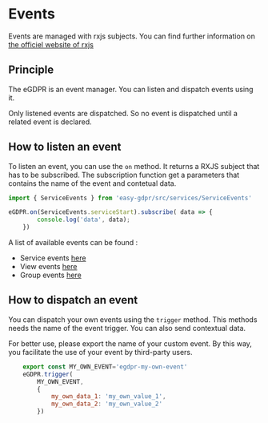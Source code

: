 # Events

Events are managed with rxjs subjects. You can find further information on [the officiel website of rxjs](https://rxjs-dev.firebaseapp.com/guide/subject)

## Principle
The eGDPR is an event manager. You can listen and dispatch events using it. 

Only listened events are dispatched. So no event is dispatched until a related event is declared.

## How to listen an event
To listen an event, you can use the `on` method. It returns a RXJS subject that has to be subscribed. The subscription function get a parameters that contains the name of the event and contetual data.

```javascript
import { ServiceEvents } from 'easy-gdpr/src/services/ServiceEvents'

eGDPR.on(ServiceEvents.serviceStart).subscribe( data => {
        console.log('data', data);
    })
```

A list of available events can be found :

- Service events [here](./service_events.md)
- View events [here](./view_events.md)
- Group events [here](./group_events.md)


## How to dispatch an event
You can dispatch your own events using the `trigger` method. This methods needs the name of the event trigger. You can also send contextual data.

For better use, please export the name of your custom event. By this way, you facilitate the use of your event by third-party users.

```javascript
    export const MY_OWN_EVENT='egdpr-my-own-event'
    eGDPR.trigger(
        MY_OWN_EVENT, 
        { 
            my_own_data_1: 'my_own_value_1',
            my_own_data_2: 'my_own_value_2'
        })
```